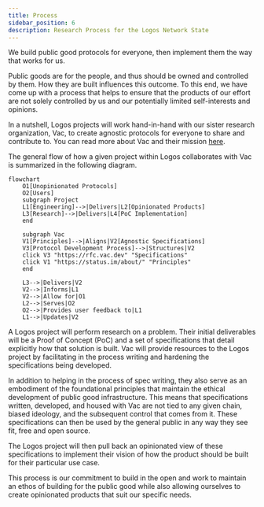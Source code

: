 ```yaml
---
title: Process
sidebar_position: 6
description: Research Process for the Logos Network State
---
```


We build public good protocols for everyone, then implement them the way that works for us.

Public goods are for the people, and thus should be owned and controlled by them. How they are built influences this outcome. To this end, we have come up with a process that helps to ensure that the products of our effort are not solely controlled by us and our potentially limited self-interests and opinions. 

In a nutshell, Logos projects will work hand-in-hand with our sister research organization, Vac, to create agnostic protocols for everyone to share and contribute to. You can read more about Vac and their mission [here](https://vac.dev). 

The general flow of how a given project within Logos collaborates with Vac is summarized in the following diagram. 

```mermaid
flowchart
    O1[Unopinionated Protocols]
    O2[Users]
    subgraph Project
    L1[Engineering]-->|Delivers|L2[Opinionated Products]
    L3[Research]-->|Delivers|L4[PoC Implementation]
    end

    subgraph Vac 
    V1[Principles]-->|Aligns|V2[Agnostic Specifications]
    V3[Protocol Development Process]-->|Structures|V2
    click V3 "https://rfc.vac.dev" "Specifications"
    click V1 "https://status.im/about/" "Principles"
    end
    
    L3-->|Delivers|V2
    V2-->|Informs|L1
    V2-->|Allow for|O1
    L2-->|Serves|O2
    O2-->|Provides user feedback to|L1
    L1-->|Updates|V2
```

A Logos project will perform research on a problem. Their initial deliverables will be a Proof of Concept (PoC) and a set of specifications that detail explicitly how that solution is built. Vac will provide resources to the Logos project by facilitating in the process writing and hardening the specifications being developed. 

In addition to helping in the process of spec writing, they also serve as an embodiment of the foundational principles that maintain the ethical development of public good infrastructure. This means that specifications written, developed, and housed with Vac are not tied to any given chain, biased ideology, and the subsequent control that comes from it. These specifications can then be used by the general public in any way they see fit, free and open source. 

The Logos project will then pull back an opinionated view of these specifications to implement their vision of how the product should be built for their particular use case. 

This process is our commitment to build in the open and work to maintain an ethos of building for the public good while also allowing ourselves to create opinionated products that suit our specific needs.